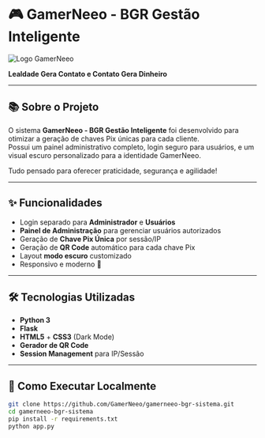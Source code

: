 # 🎮 GamerNeeo - BGR Gestão Inteligente

![Logo GamerNeeo](https://raw.githubusercontent.com/GamerNeeo/gamerneeo-bgr-sistema/main/static/logo.png)

**Lealdade Gera Contato e Contato Gera Dinheiro**

---

## 📚 Sobre o Projeto

O sistema **GamerNeeo - BGR Gestão Inteligente** foi desenvolvido para otimizar a geração de chaves Pix únicas para cada cliente.  
Possui um painel administrativo completo, login seguro para usuários, e um visual escuro personalizado para a identidade GamerNeeo.

Tudo pensado para oferecer praticidade, segurança e agilidade!

---

## ✨ Funcionalidades

- Login separado para **Administrador** e **Usuários**
- **Painel de Administração** para gerenciar usuários autorizados
- Geração de **Chave Pix Única** por sessão/IP
- Geração de **QR Code** automático para cada chave Pix
- Layout **modo escuro** customizado
- Responsivo e moderno 🖤

---

## 🛠️ Tecnologias Utilizadas

- **Python 3**
- **Flask**
- **HTML5** + **CSS3** (Dark Mode)
- **Gerador de QR Code**
- **Session Management** para IP/Sessão

---

## 🚀 Como Executar Localmente

```bash
git clone https://github.com/GamerNeeo/gamerneeo-bgr-sistema.git
cd gamerneeo-bgr-sistema
pip install -r requirements.txt
python app.py
